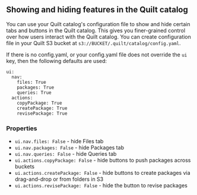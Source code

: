 ## Showing and hiding features in the Quilt catalog

You can use your Quilt catalog's configuration file to show and hide certain
tabs and buttons in the Quilt catalog. This gives you finer-grained control
over how users interact with the Quilt catalog. You can create configuration
file in your Quilt S3 bucket at `s3://BUCKET/.quilt/catalog/config.yaml`.

If there is no config.yaml, or your config.yaml file does not override the `ui`
key, then the following defaults are used:

```
ui:
  nav:
    files: True
    packages: True
    queries: True
  actions:
    copyPackage: True
    createPackage: True
    revisePackage: True
```

### Properties

* `ui.nav.files: False` - hide Files tab
* `ui.nav.packages: False` - hide Packages tab
* `ui.nav.queries: False` - hide Queries tab
* `ui.actions.copyPackage: False` - hide buttons to push packages across buckets
* `ui.actions.createPackage: False` - hide buttons to create packages via
drag-and-drop or from folders in S3
* `ui.actions.revisePackage: False` - hide the button to revise packages